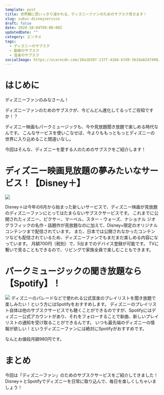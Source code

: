 ```yaml
---
template: post
title: 世界観に思いっきり浸かれる、ディズニーファンのためのサブスク見せます！
slug: subsc-disneyservice
draft: false
date: 2020-10-04T09:00:00Z
updatedDate: ""
category: エンタメ
tags:
  - ディズニーのサブスク
  - 動画のサブスク
  - 音楽のサブスク
socialImage: https://ucarecdn.com/10a18397-137f-41b6-b7d9-5619a82d7499/
---
```


# はじめに

ディズニーファンのみなさーん！

ディズニーファンのためのサブスクが、今どんどん進化してるってご存知ですか！？

ディズニー映画もパークミュージックも、今や見放題聞き放題で楽しめる時代なんです。
こんなサービスを使いこなせば、今よりももっともっとディズニーの世界に入り込めること間違いなし。

今回はそんな、ディズニーを愛する人のためのサブスクをご紹介します！

# ディズニー映画見放題の夢みたいなサービス！【Disney＋】

![](https://ucarecdn.com/4321a5c1-838c-4e23-ad67-f1fa07562fc4/S__4202508.jpg)

Disney＋は今年の6月から始まった新しいサービスで、ディズニー映画が見放題のディズニーファンにとってはたまらないサブスクサービスです。
これまでに公開されたィズニー、ピクサー、マーベル、スター・ウォーズ、ナショナル ジオグラフィックの名作・話題作が見放題なのに加えて、Disney+限定のオリジナルコンテンツまで配信されています。
また、日本では公開されなかったコンテンツなども配信されているため、ディズニーファンでもまだまだ楽しめる内容になっています。
月額700円（税別）で、5台までのデバイス登録が可能です。
TVに繋いで見ることもできるので、リビングで家族全員で楽しむこともできます。

# パークミュージックの聞き放題なら【Spotify】！

![](![](https://ucarecdn.com/731986ce-bd4f-49d0-8dc7-dab4244122d9/))
ディズニーのパレードなどで使われる公式音楽のプレイリストを聞き放題で楽しみたい！という方にはSpotifyをおすすめします。
ディズニーのプレイリスト自体は他のサブスクサービスでも聴くことができるのですが、Spotifyにはディズニー公式アカウントがあり、それをフォローすることで新曲、新しいプレイリストの通知を受け取ることができるんです。
いつも最先端のディズニーの情報が欲しい！というディズニーファンには絶対にSpotifyがおすすめです。

なんとお値段月額980円です。

# まとめ

今回は「ディズニーファン」のためのサブスクサービスをご紹介してきました！
Disney＋とSpotifyでディズニーを日常に取り込んで、毎日を楽しくしちゃいましょう！

